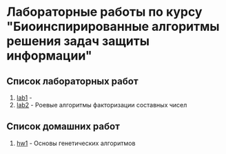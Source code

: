 # Лабораторные работы по курсу "Биоинспирированные алгоритмы решения задач защиты информации"

## Список лабораторных работ

1. [lab1](lab1) - 
2. [lab2](lab2) - Роевые алгоритмы факторизации составных чисел

## Список домашних работ

1. [hw1](hw1) - Основы генетических алгоритмов
